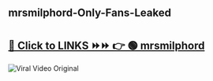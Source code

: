 
 ## mrsmilphord-Only-Fans-Leaked

# <h2><a href="https://clipsfans.com/mrsmilphord&ref=git">🔗 Click to LINKS ⏩⏩ 👉 🟢 mrsmilphord </a></h2>

<a href="https://clipsfans.com/mrsmilphord&ref=git" rel="nofollow" data-target="animated-image.originalLink"><img src="https://i.ibb.co.com/xMMVF88/686577567.gif" alt="Viral Video Original" style="max-width: 100%; display: inline-block;" data-target="animated-image.originalImage"></a>
